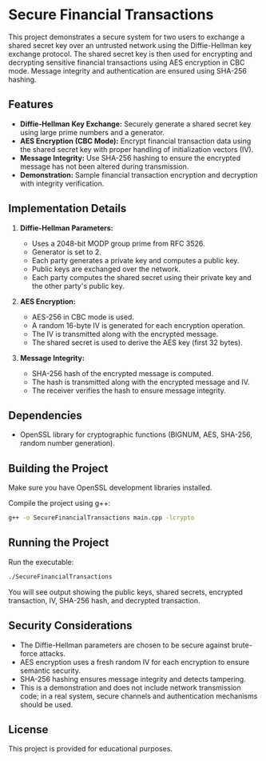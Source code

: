# Secure Financial Transactions

This project demonstrates a secure system for two users to exchange a shared secret key over an untrusted network using the Diffie-Hellman key exchange protocol. The shared secret key is then used for encrypting and decrypting sensitive financial transactions using AES encryption in CBC mode. Message integrity and authentication are ensured using SHA-256 hashing.

## Features

- **Diffie-Hellman Key Exchange:** Securely generate a shared secret key using large prime numbers and a generator.
- **AES Encryption (CBC Mode):** Encrypt financial transaction data using the shared secret key with proper handling of initialization vectors (IV).
- **Message Integrity:** Use SHA-256 hashing to ensure the encrypted message has not been altered during transmission.
- **Demonstration:** Sample financial transaction encryption and decryption with integrity verification.

## Implementation Details

1. **Diffie-Hellman Parameters:**
    - Uses a 2048-bit MODP group prime from RFC 3526.
    - Generator is set to 2.
    - Each party generates a private key and computes a public key.
    - Public keys are exchanged over the network.
    - Each party computes the shared secret using their private key and the other party's public key.

2. **AES Encryption:**
    - AES-256 in CBC mode is used.
    - A random 16-byte IV is generated for each encryption operation.
    - The IV is transmitted along with the encrypted message.
    - The shared secret is used to derive the AES key (first 32 bytes).

3. **Message Integrity:**
    - SHA-256 hash of the encrypted message is computed.
    - The hash is transmitted along with the encrypted message and IV.
    - The receiver verifies the hash to ensure message integrity.

## Dependencies

- OpenSSL library for cryptographic functions (BIGNUM, AES, SHA-256, random number generation).

## Building the Project

Make sure you have OpenSSL development libraries installed.

Compile the project using g++:

```bash
g++ -o SecureFinancialTransactions main.cpp -lcrypto
```

## Running the Project

Run the executable:

```bash
./SecureFinancialTransactions
```

You will see output showing the public keys, shared secrets, encrypted transaction, IV, SHA-256 hash, and decrypted transaction.

## Security Considerations

- The Diffie-Hellman parameters are chosen to be secure against brute-force attacks.
- AES encryption uses a fresh random IV for each encryption to ensure semantic security.
- SHA-256 hashing ensures message integrity and detects tampering.
- This is a demonstration and does not include network transmission code; in a real system, secure channels and authentication mechanisms should be used.

## License

This project is provided for educational purposes.
